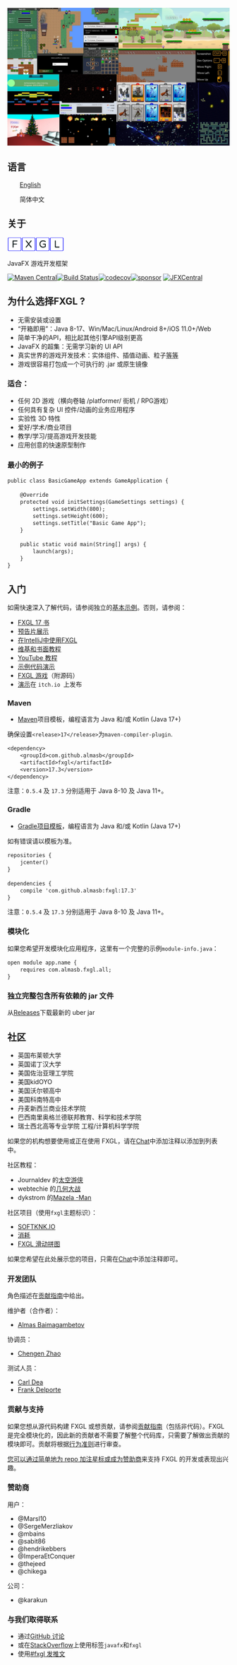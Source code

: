 ![promo](https://raw.githubusercontent.com/AlmasB/git-server/master/storage/images/fxgl_promo.jpg)

## 语言

&emsp;&emsp;[English](https://github.com/AlmasB/FXGL/blob/dev/README.md)

&emsp;&emsp;简体中文

## 关于

<img src="https://raw.githubusercontent.com/AlmasB/git-server/master/storage/images/fxgl_logo.png" width="128" />

JavaFX 游戏开发框架

[![Maven Central](https://img.shields.io/maven-central/v/com.github.almasb/fxgl.svg)]()[![Build Status](https://github.com/AlmasB/FXGL/workflows/Java%20CI%20with%20Maven/badge.svg)](https://github.com/AlmasB/FXGL/actions)[![codecov](https://codecov.io/gh/AlmasB/FXGL/branch/dev/graph/badge.svg)](https://codecov.io/gh/AlmasB/FXGL)[![sponsor](https://img.shields.io/badge/sponsor-%241-brightgreen)](https://github.com/sponsors/AlmasB)
[![JFXCentral](https://img.shields.io/badge/Find_me_on-JFXCentral-blue?logo=googlechrome&logoColor=white)](https://www.jfx-central.com/libraries/fxgl)

## 为什么选择FXGL ?

- 无需安装或设置
- “开箱即用”：Java 8-17、Win/Mac/Linux/Android 8+/iOS 11.0+/Web
- 简单干净的API，相比起其他引擎API级别更高
- JavaFX 的超集：无需学习新的 UI API
- 真实世界的游戏开发技术：实体组件、插值动画、粒子[等等](https://github.com/AlmasB/FXGL/wiki/Core-Features)
- 游戏很容易打包成一个可执行的 .jar 或原生镜像

### 适合：

- 任何 2D 游戏（横向卷轴 /platformer/ 街机 / RPG游戏）
- 任何具有复杂 UI 控件/动画的业务应用程序
- 实验性 3D 特性
- 爱好/学术/商业项目
- 教学/学习/提高游戏开发技能
- 应用创意的快速原型制作

### 最小的例子

```
public class BasicGameApp extends GameApplication {

    @Override
    protected void initSettings(GameSettings settings) {
        settings.setWidth(800);
        settings.setHeight(600);
        settings.setTitle("Basic Game App");
    }

    public static void main(String[] args) {
        launch(args);
    }
}
```

## 入门

如需快速深入了解代码，请参阅独立的[基本示例](https://github.com/AlmasB/FXGL/tree/dev/fxgl-samples/src/main/java/basics)。否则，请参阅：

- [FXGL 17 书](https://link.springer.com/book/10.1007/978-1-4842-8625-8?sap-outbound-id=3352BB472E8E602B4B29844F1A86CCC4374DDF6E)
- [预告片展示](https://youtu.be/fuDQg7W0v4g)
- [在IntelliJ中使用FXGL](https://youtu.be/LhmlFC6KE2Q)
- [维基和书面教程](https://github.com/AlmasB/FXGL/wiki)
- [YouTube 教程](https://www.youtube.com/playlist?list=PL4h6ypqTi3RTiTuAQFKE6xwflnPKyFuPp)
- [示例代码演示](https://github.com/AlmasB/FXGL/blob/dev/fxgl-samples)
- [FXGL 游戏](https://github.com/AlmasB/FXGLGames)（附源码）
- [演示](https://fxgl.itch.io/)在 `itch.io `上发布

### Maven

- [Maven](https://github.com/AlmasB/FXGL-MavenGradle)项目模板，编程语言为 Java 和/或 Kotlin (Java 17+)

确保设置`<release>17</release>`为`maven-compiler-plugin`.

```
<dependency>
    <groupId>com.github.almasb</groupId>
    <artifactId>fxgl</artifactId>
    <version>17.3</version>
</dependency>
```

注意：`0.5.4` 及 `17.3` 分别适用于 Java 8-10  及 Java 11+。

### Gradle

- [Gradle项目模板](https://github.com/AlmasB/FXGL-MavenGradle)，编程语言为 Java 和/或 Kotlin (Java 17+)

如有错误请以模板为准。

```
repositories {
    jcenter()
}

dependencies {
    compile 'com.github.almasb:fxgl:17.3'
}
```

注意：`0.5.4` 及 `17.3` 分别适用于 Java 8-10  及 Java 11+。

### 模块化

如果您希望开发模块化应用程序，这里有一个完整的示例`module-info.java`：

```
open module app.name {
    requires com.almasb.fxgl.all;
}
```

### 独立完整包含所有依赖的 jar 文件

从[Releases](https://github.com/AlmasB/FXGL/releases)下载最新的 uber jar

## 社区

- 英国布莱顿大学
- 英国诺丁汉大学
- 美国佐治亚理工学院
- 美国kidOYO
- 美国沃尔顿高中
- 美国科南特高中
- 丹麦新西兰商业技术学院
- 巴西南里奥格兰德联邦教育、科学和技术学院
- 瑞士西北高等专业学院 工程/计算机科学学院

如果您的机构想要使用或正在使用 FXGL，请在[Chat](https://gitter.im/AlmasB/FXGL)中添加注释以添加到列表中。

社区教程：

- Journaldev 的[太空游侠](https://www.journaldev.com/40219/space-rangers-game-java-fxgl)
- webtechie 的[几何大战](https://webtechie.be/post/2020-05-07-getting-started-with-fxgl/)
- dykstrom 的[Mazela -Man](https://dykstrom.github.io/mazela-man-web/home/)

社区项目（使用`fxgl`主题标识）：

- [SOFTKNK.IO](https://github.com/softknk/softknk.io)
- [消耗](https://ergoscrit.itch.io/consume)
- [FXGL 滑动拼图](https://github.com/beryx/fxgl-sliding-puzzle)

如果您希望在此处展示您的项目，只需在[Chat](https://gitter.im/AlmasB/FXGL)中添加注释即可。

### 开发团队

角色描述在[贡献指南](https://github.com/AlmasB/FXGL/blob/dev/CONTRIBUTING.md)中给出。

维护者（合作者）：

- [Almas Baimagambetov](https://github.com/AlmasB)

协调员：

- [Chengen Zhao](https://github.com/chengenzhao)

测试人员：

- [Carl Dea](https://github.com/carldea)
- [Frank Delporte](https://github.com/FDelporte)

### 贡献与支持

如果您想从源代码构建 FXGL 或想贡献，请参阅[贡献指南](https://github.com/AlmasB/FXGL/blob/dev/CONTRIBUTING.md)（包括非代码）。FXGL 是完全模块化的，因此新的贡献者不需要了解整个代码库，只需要了解做出贡献的模块即可。贡献将根据[行为准则](https://github.com/AlmasB/FXGL/blob/dev/CODE_OF_CONDUCT.md)进行审查。

[您可以通过简单地为 repo 加注星标或成为赞助商](https://github.com/sponsors/AlmasB)来支持 FXGL 的开发或表现出兴趣。

### 赞助商

用户：

- @Marsl10
- @SergeMerzliakov
- @mbains
- @sabit86
- @hendrikebbers
- @ImperaEtConquer
- @thejeed
- @chikega

公司：

- @karakun

### 与我们取得联系

- 通过[GitHub 讨论](https://github.com/AlmasB/FXGL/discussions)
- 或在[StackOverflow](https://stackoverflow.com/search?q=fxgl)上使用标签`javafx`和`fxgl`
- 使用[#fxgl 发推文](https://twitter.com/search?src=typd&q=%23fxgl)
